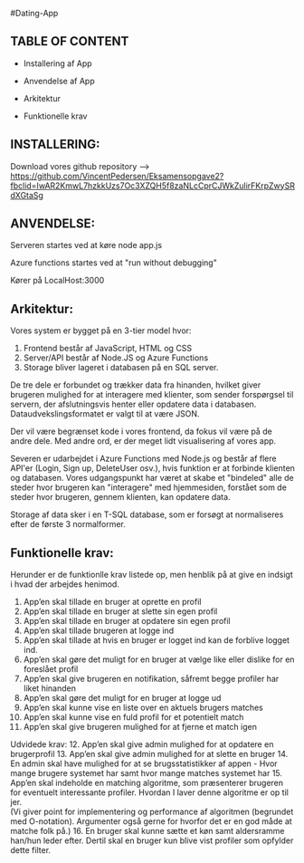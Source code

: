 #Dating-App



TABLE OF CONTENT
-----------------

* Installering af App

* Anvendelse af App

* Arkitektur

* Funktionelle krav



INSTALLERING:
-----------------

Download vores github repository --> https://github.com/VincentPedersen/Eksamensopgave2?fbclid=IwAR2KmwL7hzkkUzs7Oc3XZQH5f8zaNLcCprCJWkZulirFKrpZwySRdXGtaSg




ANVENDELSE:
-----------------
Serveren startes ved at køre 
node app.js 

Azure functions startes ved at "run without debugging" 

Kører på LocalHost:3000





Arkitektur:
-----------------
Vores system er bygget på en 3-tier model hvor:
1. Frontend består af JavaScript, HTML og CSS
2. Server/API består af Node.JS og Azure Functions
3. Storage bliver lageret i databasen på en SQL server. 


De tre dele er forbundet og trækker data fra hinanden, hvilket giver brugeren mulighed for at interagere med klienter, som sender forspørgsel til servern, 
der afslutningsvis henter eller opdatere data i databasen. Dataudvekslingsformatet er valgt til at være JSON.


Der vil være begrænset kode i vores frontend, da fokus vil være på de andre dele. Med andre ord, er der meget lidt visualisering af vores app. 


Severen er udarbejdet i Azure Functions med Node.js og består af flere API'er (Login, Sign up, DeleteUser osv.), hvis funktion er at forbinde klienten og databasen. 
Vores udgangspunkt har været at skabe et "bindeled" alle de steder hvor brugeren kan "interagere" med hjemmesiden, forstået som de steder hvor brugeren, gennem klienten, kan opdatere data. 
 

Storage af data sker i en T-SQL database, som er forsøgt at normaliseres efter de første 3 normalformer. 



Funktionelle krav:
-----------------
Herunder er de funktionlle krav listede op, men henblik på at give en indsigt i hvad der arbejdes henimod. 


1. App’en skal tillade en bruger at oprette en profil
2. App’en skal tillade en bruger at slette sin egen profil
3. App’en skal tillade en bruger at opdatere sin egen profil
4. App’en skal tillade brugeren at logge ind
5. App’en skal tillade at hvis en bruger er logget ind kan de forblive logget ind.
6. App’en skal gøre det muligt for en bruger at vælge like eller dislike for en foreslået profil
7. App’en skal give brugeren en notifikation, såfremt begge profiler har liket hinanden
8. App’en skal gøre det muligt for en bruger at logge ud
9. App’en skal kunne vise en liste over en aktuels brugers matches
10. App’en skal kunne vise en fuld profil for et potentielt match
11. App’en skal give brugeren mulighed for at fjerne et match igen


Udvidede krav:
12. App’en skal give admin mulighed for at opdatere en brugerprofil
13. App’en skal give admin mulighed for at slette en bruger
14. En admin skal have mulighed for at se brugsstatistikker af appen - Hvor mange brugere systemet har samt hvor mange matches systemet har
15. App’en skal indeholde en matching algoritme, som præsenterer brugeren for eventuelt interessante profiler. Hvordan I laver denne algoritme er op til jer.  
(Vi giver point for implementering og performance af algoritmen (begrundet med O-notation). Argumenter også gerne for hvorfor det er en god måde at matche folk på.)
16. En bruger skal kunne sætte et køn samt aldersramme han/hun leder efter. Dertil skal en bruger kun blive vist profiler som opfylder dette filter.
